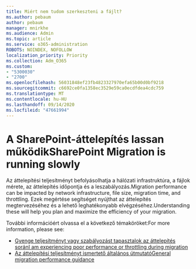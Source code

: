 ```yaml
---
title: Miért nem tudom szerkeszteni a fájlt?
ms.author: pebaum
author: pebaum
manager: mnirkhe
ms.audience: Admin
ms.topic: article
ms.service: o365-administration
ROBOTS: NOINDEX, NOFOLLOW
localization_priority: Priority
ms.collection: Adm_O365
ms.custom:
- "5300030"
- "2700"
ms.openlocfilehash: 56031848ef23fb4823327970efa65b00d0bf9218
ms.sourcegitcommit: c6692ce0fa1358ec3529e59ca0ecdfdea4cdc759
ms.translationtype: MT
ms.contentlocale: hu-HU
ms.lasthandoff: 09/14/2020
ms.locfileid: "47661994"
---
```

# <a name="sharepoint-migration-is-running-slowly"></a><span data-ttu-id="cb98e-102">A SharePoint-áttelepítés lassan működik</span><span class="sxs-lookup"><span data-stu-id="cb98e-102">SharePoint Migration is running slowly</span></span>

<span data-ttu-id="cb98e-103">Az áttelepítési teljesítményt befolyásolhatja a hálózati infrastruktúra, a fájlok mérete, az áttelepítés időpontja és a leszabályozás.</span><span class="sxs-lookup"><span data-stu-id="cb98e-103">Migration performance can be impacted by network infrastructure, file size, migration time, and throttling.</span></span> <span data-ttu-id="cb98e-104">Ezek megértése segítséget nyújthat az áttelepítés megtervezéséhez és a lehető leghatékonyabb elvégzéséhez.</span><span class="sxs-lookup"><span data-stu-id="cb98e-104">Understanding these will help you plan and maximize the efficiency of your migration.</span></span>

<span data-ttu-id="cb98e-105">További információért olvassa el a következő témaköröket:</span><span class="sxs-lookup"><span data-stu-id="cb98e-105">For more information, please see:</span></span>

- [<span data-ttu-id="cb98e-106">Gyenge teljesítményt vagy szabályozást tapasztalok az áttelepítés során</span><span class="sxs-lookup"><span data-stu-id="cb98e-106">I am experiencing poor performance or throttling during migration</span></span>](https://docs.microsoft.com/sharepointmigration/sharepoint-online-and-onedrive-migration-speed#faq-and-troubleshooting)
- [<span data-ttu-id="cb98e-107">Az áttelepítési teljesítményt ismertető általános útmutató</span><span class="sxs-lookup"><span data-stu-id="cb98e-107">General migration performance guidance</span></span>](https://docs.microsoft.com/sharepointmigration/sharepoint-online-and-onedrive-migration-speed)
